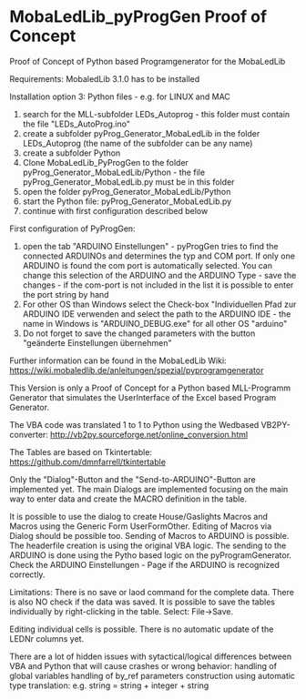 # MobaLedLib_pyProgGen Proof of Concept
Proof of Concept of Python based Programgenerator for the MobaLedLib


Requirements:
MobaledLib 3.1.0 has to be installed



Installation option 3: Python files - e.g. for LINUX and MAC
1. search for the MLL-subfolder LEDs_Autoprog - this folder must contain the file "LEDs_AutoProg.ino"
2. create a subfolder pyProg_Generator_MobaLedLib in the folder LEDs_Autoprog (the name of the subfolder can be any name)
3. create a subfolder Python
4. Clone MobaLedLib_PyProgGen to the folder pyProg_Generator_MobaLedLib/Python - the file pyProg_Generator_MobaLedLib.py must be in this folder
5. open the folder pyProg_Generator_MobaLedLib/Python
6. start the Python file: pyProg_Generator_MobaLedLib.py
7. continue with first configuration described below

First configuration of PyProgGen:
1. open the tab "ARDUINO Einstellungen" - pyProgGen tries to find the connected ARDUINOs and determines the typ and COM port. If only one ARDUINO is found the com port is automatically selected. You can change this selection of the ARDUINO and the ARDUINO Type - save the changes - if the com-port is not included in the list it is possible to enter the port string by hand
2. For other OS than Windows select the Check-box "Individuellen Pfad zur ARDUINO IDE verwenden and select the path to the ARDUINO IDE - the name in Windows is "ARDUINO_DEBUG.exe" for all other OS "arduino"
3. Do not forget to save the changed parameters with the button "geänderte Einstellungen übernehmen"

Further information can be found in the MobaLedLib Wiki: https://wiki.mobaledlib.de/anleitungen/spezial/pyprogramgenerator


This Version is only a Proof of Concept for a Python based MLL-Programm Generator that simulates the UserInterface of the Excel based Program Generator.

The VBA code was translated 1 to 1 to Python using the Wedbased VB2PY-converter: http://vb2py.sourceforge.net/online_conversion.html

The Tables are based on Tkintertable: https://github.com/dmnfarrell/tkintertable

Only the "Dialog"-Button and the "Send-to-ARDUINO"-Button are implemented yet.
The main Dialogs are implemented focusing on the main way to enter data and create the MACRO definition in the table.

It is possible to use the dialog to create House/Gaslights Macros and Macros using the Generic Form UserFormOther. Editing of Macros via Dialog should be possible too.
Sending of Macros to ARDUINO is possible. The headerfile creation is using the original VBA logic. The sending to the ARDUINO is done using the Pytho based logic on the pyProgramGenerator. Check the ARDUINO Einstellungen - Page if the ARDUINO is recognized correctly.

Limitations:
There is no save or laod command for the complete data. There is also NO check if the data was saved.
It is possible to save the tables individually by right-clicking in the table. Select: File->Save.

Editing individual cells is possible. There is no automatic update of the LEDNr columns yet.

There are a lot of hidden issues with sytactical/logical differences between VBA and Python that will cause crashes or wrong behavior:
handling of global variables
handling of by_ref parameters
construction using automatic type translation: e.g. string = string + integer + string






